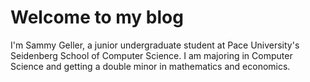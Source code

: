 # Welcome to my blog

I'm Sammy Geller, a junior undergraduate student at Pace University's Seidenberg School of Computer Science. I am majoring in Computer Science and getting a double minor in mathematics and economics.
